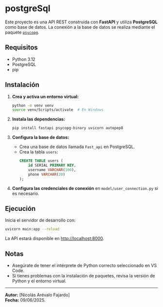 # postgreSql

Este proyecto es una API REST construida con **FastAPI** y utiliza **PostgreSQL** como base de datos. La conexión a la base de datos se realiza mediante el paquete [`psycopg`](https://www.psycopg.org/).

## Requisitos

- Python 3.12
- PostgreSQL
- pip

## Instalación

1. **Crea y activa un entorno virtual:**
   ```sh
   python -m venv venv
   source venv/Scripts/activate  # En Windows
   ```

2. **Instala las dependencias:**
   ```sh
   pip install fastapi psycopg-binary uvicorn autopep8
   ```
   
3. **Configura la base de datos:**
   - Crea una base de datos llamada `Fast_api` en PostgreSQL.
   - Crea la tabla `users`:
     ```sql
     CREATE TABLE users (
         id SERIAL PRIMARY KEY,
         username VARCHAR(100),
         phone VARCHAR(20)
     );
     ```

5. **Configura las credenciales de conexión** en `model/user_connection.py` si es necesario.

## Ejecución

Inicia el servidor de desarrollo con:

```sh
uvicorn main:app --reload
```

La API estará disponible en [http://localhost:8000](http://localhost:8000).


## Notas

- Asegúrate de tener el intérprete de Python correcto seleccionado en VS Code.
- Si tienes problemas con la instalación de paquetes, revisa la versión de Python y el entorno virtual.

---

**Autor:** [Nicolás Arévalo Fajardo]  
**Fecha:** 09/06/2025.